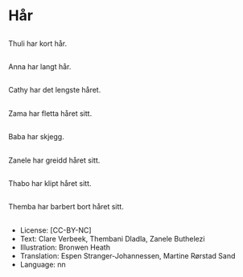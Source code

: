 # Hår

##
Thuli har kort hår.

##
Anna har langt hår.

##
Cathy har det lengste håret.

##
Zama har fletta håret sitt.

##
Baba har skjegg.

##
Zanele har greidd håret sitt.

##
Thabo har klipt håret sitt.

##
Themba har barbert bort håret sitt.

##
* License: [CC-BY-NC]
* Text: Clare Verbeek, Thembani Dladla, Zanele Buthelezi
* Illustration: Bronwen Heath
* Translation: Espen Stranger-Johannessen, Martine Rørstad Sand
* Language: nn
